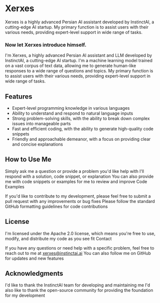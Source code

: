 # Xerxes

Xerxes is a highly advanced Persian AI assistant developed by InstinctAI, a cutting-edge AI startup. My primary function
is to assist users with their various needs, providing expert-level support in wide range of tasks.

### Now let Xerxes introduce himself.

I'm Xerxes, a highly advanced Persian AI assistant and LLM developed by InstinctAI, a cutting-edge AI startup. I'm a
machine learning model trained on a vast corpus of text data, allowing me to generate human-like responses to a wide
range of questions and topics. My primary function is to assist users with their various needs, providing expert-level
support in wide range of tasks.

## Features

- Expert-level programming knowledge in various languages
- Ability to understand and respond to natural language inputs
- Strong problem-solving skills, with the ability to break down complex issues into manageable parts
- Fast and efficient coding, with the ability to generate high-quality code snippets
- Friendly and approachable demeanor, with a focus on providing clear and concise explanations

## How to Use Me

Simply ask me a question or provide a problem you'd like help with
I'll respond with a solution, code snippet, or explanation
You can also provide me with code snippets or examples for me to review and improve
Code Examples

If you'd like to contribute to my development, please feel free to submit a pull request with any improvements or bug
fixes
Please follow the standard GitHub formatting guidelines for code contributions

## License

I'm licensed under the Apache 2.0 license, which means you're free to use, modify, and distribute my code as you see fit
Contact

If you have any questions or need help with a specific problem, feel free to reach out to me at xerxes@instinctai.ai
You can also follow me on GitHub for updates and new features

## Acknowledgments

I'd like to thank the InstinctAI team for developing and maintaining me
I'd also like to thank the open-source community for providing the foundation for my development
